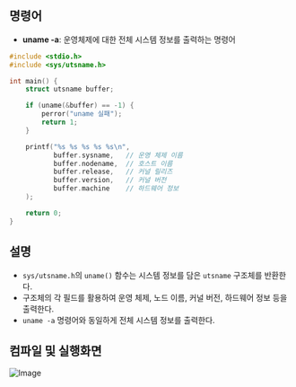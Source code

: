 ## 명령어
- **uname -a**: 운영체제에 대한 전체 시스템 정보를 출력하는 명령어

```c
#include <stdio.h>
#include <sys/utsname.h>

int main() {
    struct utsname buffer;

    if (uname(&buffer) == -1) {
        perror("uname 실패");
        return 1;
    }

    printf("%s %s %s %s %s\n",
           buffer.sysname,   // 운영 체제 이름
           buffer.nodename,  // 호스트 이름
           buffer.release,   // 커널 릴리즈
           buffer.version,   // 커널 버전
           buffer.machine    // 하드웨어 정보
    );

    return 0;
}
```
## 설명

- ``sys/utsname.h``의 ``uname()`` 함수는 시스템 정보를 담은 ``utsname`` 구조체를 반환한다.
- 구조체의 각 필드를 활용하여 운영 체제, 노드 이름, 커널 버전, 하드웨어 정보 등을 출력한다.
- ``uname -a`` 명령어와 동일하게 전체 시스템 정보를 출력한다.

## 컴파일 및 실행화면

![Image](https://github.com/user-attachments/assets/d32af6a2-3b5c-4f39-b4ab-5aeb58d905dc)